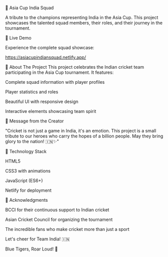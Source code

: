 🏏 Asia Cup India Squad

A tribute to the champions representing India in the Asia Cup. This project showcases the talented squad members, their roles, and their journey in the tournament.



🌟 Live Demo

Experience the complete squad showcase:

https://asiacupindiansquad.netlify.app/

🎯 About The Project
This project celebrates the Indian cricket team participating in the Asia Cup tournament. It features:

Complete squad information with player profiles

Player statistics and roles

Beautiful UI with responsive design

Interactive elements showcasing team spirit

💫 Message from the Creator

"Cricket is not just a game in India, it's an emotion. This project is a small tribute to our heroes who carry the hopes of a billion people. May they bring glory to the nation! 
🇮🇳✨"

🚀 Technology Stack

HTML5

CSS3 with animations

JavaScript (ES6+)

Netlify for deployment



🙏 Acknowledgments

BCCI for their continuous support to Indian cricket

Asian Cricket Council for organizing the tournament

The incredible fans who make cricket more than just a sport

Let's cheer for Team India! 🇮🇳

Blue Tigers, Roar Loud! 🐯
